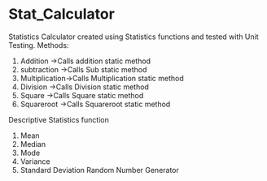 # Stat_Calculator [](https://app.travis-ci.com/github/kpnjit/Stat_Calculator.svg?branch=master)

Statistics Calculator created using Statistics functions and tested with Unit Testing.
Methods:
1) Addition ->Calls addition static method
2) subtraction  ->Calls Sub static method
3) Multiplication->Calls Multiplication static method
4) Division ->Calls Division static method
5) Square ->Calls Square static method
6) Squareroot ->Calls Squareroot static method


Descriptive Statistics function
1) Mean
2) Median
3) Mode
4) Variance
5) Standard Deviation
   Random Number Generator
